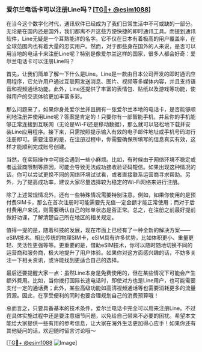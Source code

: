 ### 爱尔兰电话卡可以注册Line吗？[[TG💪+ @esim1088](https://t.me/s/esim1088)]

在当今这个数字化时代，通讯软件已经成为了我们日常生活中不可或缺的一部分。无论是在国内还是国外，我们都离不开这些方便快捷的即时通讯工具。而提到通讯软件，Line无疑是一个耳熟能详的名字。它不仅在日本有着极高的用户覆盖率，在全球范围内也有着大量的忠实用户。然而，对于那些身在国外的人来说，是否可以用当地的电话卡来注册Line呢？特别是像爱尔兰这样的国家，很多人都会好奇：爱尔兰电话卡可以注册Line吗？

首先，让我们简单了解一下什么是Line。Line是一款由日本公司开发的即时通讯应用程序，它允许用户通过互联网发送消息、图片、视频等多媒体内容，并且支持语音和视频通话功能。此外，Line还提供了丰富的表情包、贴纸以及游戏等功能，使得用户的交流体验更加丰富多彩。

那么问题来了，如果你身处爱尔兰并且拥有一张爱尔兰本地的电话卡，是否能够顺利地注册并使用Line呢？答案是肯定的！只要你有一部智能手机，并且你的手机能够正常连接到互联网（无论是Wi-Fi还是移动数据），那么就可以轻松地下载并安装Line应用程序。接下来，只需按照提示输入有效的电子邮件地址或手机号码进行注册即可。需要注意的是，在注册过程中，你需要确保所填写的信息真实有效，这样才能顺利完成账号创建。

当然，在实际操作中可能会遇到一些小麻烦。比如，有时候由于网络环境不稳定或者运营商限制等原因，可能会导致无法成功接收验证码短信。如果出现这种情况的话，你可以尝试更换不同的网络环境试试看，或者直接联系运营商寻求帮助。另外，为了提高成功率，建议大家尽量选择较为稳定的Wi-Fi网络来进行注册。

除了上述常规情况外，还有一些特殊情况需要特别注意。例如，如果你使用的是预付费SIM卡，那么在首次注册时可能需要先充值一定金额才能正常使用；而对于后付费用户来说，则需要确认自己的账单状态是否正常。总之，在注册之前最好提前做好功课，了解清楚自己所在地区的相关规定。

值得一提的是，随着科技的发展，现在市面上已经有了一种全新的解决方案——eSIM技术。相比传统的物理SIM卡，eSIM具有许多优势，比如体积更小、重量更轻、灵活性更强等等。更重要的是，借助eSIM技术，你可以随时随地切换不同的运营商和服务商，极大地提升了用户体验。如果你对这方面感兴趣的话，不妨多关注一下相关资讯，或许能找到更适合自己的选择。

最后还要提醒大家一点：虽然Line本身是免费使用的，但在某些情况下可能会产生额外费用。比如，当你拨打国际长途电话时，即使对方也是Line用户，也可能需要支付一定的通话费；此外，某些高级功能如高清视频通话等也需要消耗更多的流量资源。因此，在享受便利的同时也要合理规划自己的消费预算哦！

总而言之，只要具备基本的技术条件，爱尔兰电话卡完全可以用来注册Line。不过在具体实施过程中还是要注意细节问题，以免给自己带来不必要的困扰。希望本文能给大家提供一些有用的参考信息，让大家在海外生活更加得心应手！如果你还有其他疑问的话，欢迎随时留言讨论哦～

[[TG💪+ @esim1088](https://t.me/s/esim1088) ![Image](https://i.postimg.cc/4NQfJmqS/Snipaste-2025-05-13-00-14-12.png)]